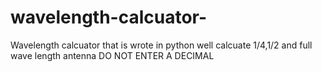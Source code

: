 # wavelength-calcuator-
Wavelength calcuator that is wrote in python 
well calcuate 1/4,1/2 and full wave length antenna
DO NOT ENTER A DECIMAL 

